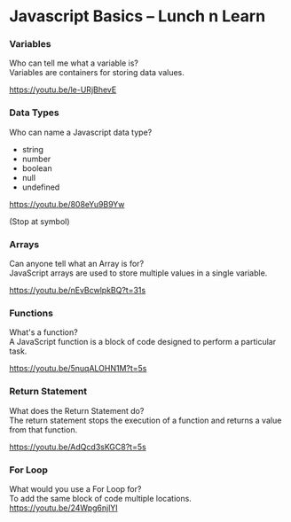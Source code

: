 

# Javascript Basics – Lunch n Learn

### Variables
Who can tell me what a variable is?   
Variables are containers for storing data values.

https://youtu.be/le-URjBhevE
### Data Types
Who can name a Javascript data type?  
- string
- number
- boolean
- null
- undefined

https://youtu.be/808eYu9B9Yw

(Stop at symbol)

### Arrays
Can anyone tell what an Array is for?  
JavaScript arrays are used to store multiple values in a single variable.

https://youtu.be/nEvBcwlpkBQ?t=31s

### Functions
What's a function?  
A JavaScript function is a block of code designed to perform a particular task.

https://youtu.be/5nuqALOHN1M?t=5s

### Return Statement 
What does the Return Statement do?  
The return statement stops the execution of a function and returns a value from that function.

https://youtu.be/AdQcd3sKGC8?t=5s

### For Loop
What would you use a For Loop for?  
To add the same block of code multiple locations.
https://youtu.be/24Wpg6njlYI
